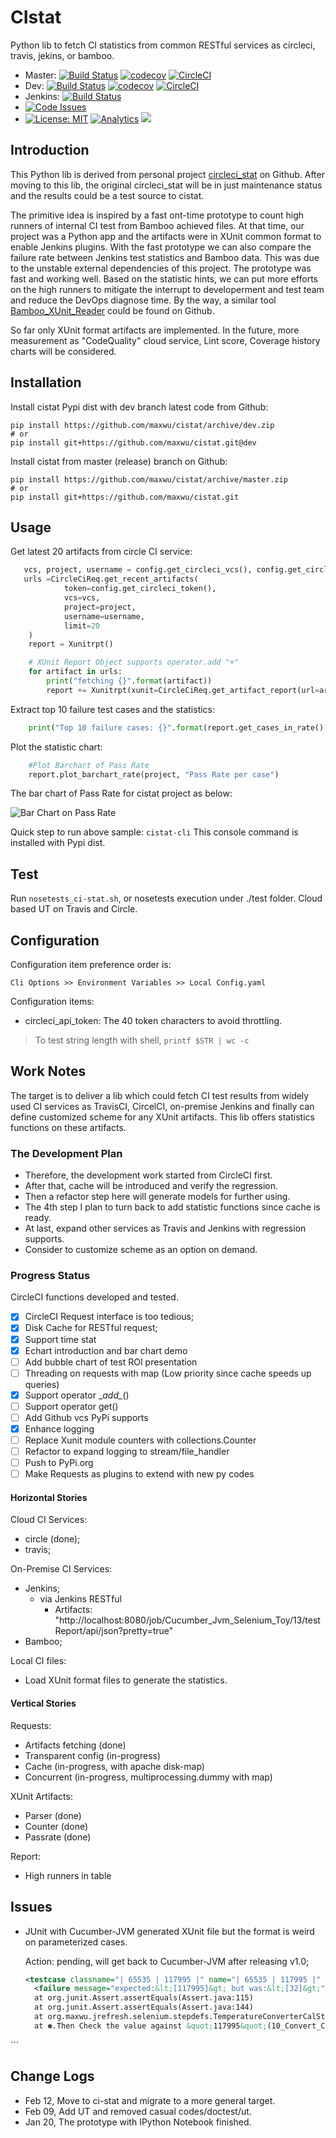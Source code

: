 # CIstat
Python lib to fetch CI statistics from common RESTful services as circleci, travis, jekins, or bamboo.

 - Master: [![Build Status](https://travis-ci.org/maxwu/cistat.svg?branch=master)](https://travis-ci.org/maxwu/cistat) [![codecov](https://codecov.io/gh/maxwu/cistat/branch/master/graph/badge.svg)](https://codecov.io/gh/maxwu/cistat) [![CircleCI](https://circleci.com/gh/maxwu/cistat/tree/master.svg?style=shield)](https://circleci.com/gh/maxwu/cistat/tree/master)
 - Dev: [![Build Status](https://travis-ci.org/maxwu/cistat.svg?branch=dev)](https://travis-ci.org/maxwu/cistat) [![codecov](https://codecov.io/gh/maxwu/cistat/branch/dev/graph/badge.svg)](https://codecov.io/gh/maxwu/cistat) [![CircleCI](https://circleci.com/gh/maxwu/cistat/tree/dev.svg?style=shield)](https://circleci.com/gh/maxwu/cistat/tree/dev) 
 - Jenkins: [![Build Status](http://jenkins.maxwu.me/buildStatus/icon?job=ci-stat)](http://jenkins.maxwu.me/job/ci-stat)
 - [![Code Issues](https://www.quantifiedcode.com/api/v1/project/007f5205467b44489394b042b5ebf83e/badge.svg)](https://www.quantifiedcode.com/app/project/007f5205467b44489394b042b5ebf83e)
 - [![License: MIT](https://img.shields.io/badge/License-MIT-blue.svg)](https://opensource.org/licenses/MIT) [![Analytics](https://ga-beacon.appspot.com/UA-89976940-2/cistat-readme)](https://github.com/maxwu/cistat) [![](http://progressed.io/bar/80?title=v1%20progress)](https://github.com/maxwu/cistat)
 

## Introduction

This Python lib is derived from personal project [circleci_stat](https://github.com/maxwu/circleci_stat) on Github.
After moving to this lib, the original circleci_stat will be in just maintenance status and the results could be a test source to cistat.

The primitive idea is inspired by a fast ont-time prototype to count high runners of internal CI test from Bamboo achieved files. 
At that time, our project was a Python app and the artifacts were in XUnit common format to enable Jenkins plugins. 
With the fast prototype we can also compare the failure rate between Jenkins test statistics and Bamboo data. 
This was due to the unstable external dependencies of this project. The prototype was fast and working well.
Based on the statistic hints, we can put more efforts on the high runners to mitigate the interrupt to developerment and test team and reduce the DevOps diagnose time.
By the way, a similar tool [Bamboo_XUnit_Reader](https://github.com/maxwu/toy-box/tree/master/bamboo_xunit_reader) could be found on Github. 

So far only XUnit format artifacts are implemented. In the future, more measurement as "CodeQuality" cloud service, Lint score, Coverage history charts will be considered. 

## Installation

Install cistat Pypi dist with dev branch latest code from Github:

```shell
pip install https://github.com/maxwu/cistat/archive/dev.zip
# or
pip install git+https://github.com/maxwu/cistat.git@dev
```

Install cistat from master (release) branch on Github:
 
```shell
pip install https://github.com/maxwu/cistat/archive/master.zip
# or
pip install git+https://github.com/maxwu/cistat.git
```

## Usage

Get latest 20 artifacts from circle CI service:

```python
   vcs, project, username = config.get_circleci_vcs(), config.get_circleci_project(), config.get_circleci_username()
   urls =CircleCiReq.get_recent_artifacts(
            token=config.get_circleci_token(),
            vcs=vcs,
            project=project,
            username=username,
            limit=20
    )
    report = Xunitrpt()

    # XUnit Report Object supports operator.add "+"
    for artifact in urls:
        print("fetching {}".format(artifact))
        report += Xunitrpt(xunit=CircleCiReq.get_artifact_report(url=artifact))
```

Extract top 10 failure test cases and the statistics:

```python
    print("Top 10 failure cases: {}".format(report.get_cases_in_rate()[:10]))
```

Plot the statistic chart:

```python
    #Plot Barchart of Pass Rate
    report.plot_barchart_rate(project, "Pass Rate per case")
```
The bar chart of Pass Rate for cistat project as below:

![Bar Chart on Pass Rate](http://oei21r8n1.bkt.clouddn.com/cistat_passrate_Snip20170501_39.png?imageView/2/w/400/q/100)

Quick step to run above sample:
`cistat-cli`
This console command is installed with Pypi dist.

## Test

Run ```nosetests_ci-stat.sh```, or nosetests execution under ./test folder.
Cloud based UT on Travis and Circle.

## Configuration

Configuration item preference order is:
 
    Cli Options >> Environment Variables >> Local Config.yaml 

Configuration items:

- circleci_api_token: The 40 token characters to avoid throttling.

> To test string length with shell, ```printf $STR | wc -c```

## Work Notes
The target is to deliver a lib which could fetch CI test results from widely used CI services as TravisCI, CircelCI, on-premise Jenkins and finally can define customized scheme for any XUnit artifacts.
This lib offers statistics functions on these artifacts.

### The Development Plan

- Therefore, the development work started from CircleCI first. 
- After that, cache will be introduced and verify the regression.
- Then a refactor step here will generate models for further using.
- The 4th step I plan to turn back to add statistic functions since cache is ready.
- At last, expand other services as Travis and Jenkins with regression supports.
- Consider to customize scheme as an option on demand.

### Progress Status

CircleCI functions developed and tested.
 
  - [x] CircleCI Request interface is too tedious;
  - [x] Disk Cache for RESTful request;
  - [X] Support time stat
  - [X] Echart introduction and bar chart demo
  - [ ] Add bubble chart of test ROI presentation
  - [ ] Threading on requests with map
        (Low priority since cache speeds up queries)
  - [X] Support operator \__add\__()
  - [ ] Support operator get()
  - [ ] Add Github vcs PyPi supports
  - [X] Enhance logging
  - [ ] Replace Xunit module counters with collections.Counter
  - [ ] Refactor to expand logging to stream/file_handler
  - [ ] Push to PyPi.org
  - [ ] Make Requests as plugins to extend with new py codes

#### Horizontal Stories

Cloud CI Services: 
  - circle (done);
  - travis;

On-Premise CI Services:
  - Jenkins;
    - via Jenkins RESTful
        - Artifacts: "http://localhost:8080/job/Cucumber_Jvm_Selenium_Toy/13/testReport/api/json?pretty=true"
  - Bamboo;
  
Local CI files:
  - Load XUnit format files to generate the statistics.

#### Vertical Stories

Requests:
  - Artifacts fetching (done)
  - Transparent config (in-progress)
  - Cache (in-progress, with apache disk-map)
  - Concurrent (in-progress, multiprocessing.dummy with map)

XUnit Artifacts:
  - Parser (done)
  - Counter (done)
  - Passrate (done)
    
Report:
  - High runners in table

## Issues

- JUnit with Cucumber-JVM generated XUnit file but the format is weird on parameterized cases.
 
  Action: pending, will get back to Cucumber-JVM after releasing v1.0;
  
  ```xml
  <testcase classname="| 65535 | 117995 |" name="| 65535 | 117995 |" time="0.038">
    <failure message="expected:&lt;[117995]&gt; but was:&lt;[32]&gt;" type="org.junit.ComparisonFailure">org.junit.ComparisonFailure: expected:&lt;[117995]&gt; but was:&lt;[32]&gt;
	at org.junit.Assert.assertEquals(Assert.java:115)
	at org.junit.Assert.assertEquals(Assert.java:144)
	at org.maxwu.jrefresh.selenium.stepdefs.TemperatureConverterCalStepdef.check_fahrenheit_degree(TemperatureConverterCalStepdef.java:170)
	at ✽.Then Check the value against &quot;117995&quot;(10_Convert_Celsius_To_Fahrenheit.feature:21)
</failure>
  </testcase>
  ```

## Change Logs

- Feb 12, Move to ci-stat and migrate to a more general target.
- Feb 09, Add UT and removed casual codes/doctest/ut.
- Jan 20, The prototype with IPython Notebook finished.



